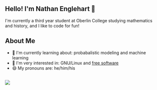 ## Hello! I'm Nathan Englehart 👋
I'm currently a third year student at Oberlin College studying mathematics and history, and I like to code for fun!

## About Me
- 🌱 I'm currently learning about: probabalistic modeling and machine learning
- 📝 I'm very interested in: GNU/Linux and [free software](https://www.gnu.org/philosophy/free-sw.html)
- 😄 My pronouns are: he/him/his

<!--
**nathanenglehart/nathanenglehart** is a ✨ _special_ ✨ repository because its `README.md` (this file) appears on your GitHub profile.

Here are some ideas to get you started:

- 🔭 I’m currently working on ...
- 🌱 I’m currently learning ...
- 👯 I’m looking to collaborate on ...
- 🤔 I’m looking for help with ...
- 💬 Ask me about ...
- 📫 How to reach me: ...
- 😄 Pronouns: ...
- ⚡ Fun fact: ...
- 📘 I'm currenly reading: [Red Mars](https://en.wikipedia.org/wiki/Mars_trilogy#Red_Mars_%E2%80%93_Colonization) by Kim Stanley Robinson

-->
<br>
<img src="https://github-readme-stats.vercel.app/api?username=nathanenglehart&&show_icons=true&title_color=ffffff&icon_color=bb2acf&text_color=daf7dc&bg_color=151515"></img>
